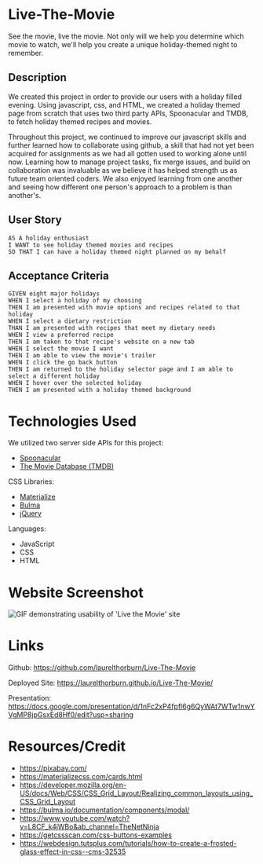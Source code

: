 # Live-The-Movie
See the movie, live the movie. Not only will we help you determine which movie to watch, we'll help you create a unique holiday-themed night to remember.

## Description
We created this project in order to provide our users with a holiday filled evening.  Using javascript, css, and HTML, we created a holiday themed page from scratch that uses two third party APIs, Spoonacular and TMDB, to fetch holiday themed recipes and movies.

Throughout this project, we continued to improve our javascript skills and further learned how to collaborate using github, a skill that had not yet been acquired for assignments as we had all gotten used to working alone until now.  Learning how to manage project tasks, fix merge issues, and build on collaboration was invaluable as we believe it has helped strength us as future team oriented coders.  We also enjoyed learning from one another and seeing how different one person's approach to a problem is than another's. 

## User Story

```
AS A holiday enthusiast
I WANT to see holiday themed movies and recipes
SO THAT I can have a holiday themed night planned on my behalf
```

## Acceptance Criteria

```
GIVEN eight major holidays
WHEN I select a holiday of my choosing
THEN I am presented with movie options and recipes related to that holiday
WHEN I select a dietary restriction
THAN I am presented with recipes that meet my dietary needs
WHEN I view a preferred recipe
THEN I am taken to that recipe's website on a new tab
WHEN I select the movie I want
THEN I am able to view the movie's trailer
WHEN I click the go back button
THEN I am returned to the holiday selector page and I am able to select a different holiday
WHEN I hover over the selected holiday
THEN I am presented with a holiday themed background
```
# Technologies Used
We utilized two server side APIs for this project:
* [Spoonacular](https://spoonacular.com/food-api/docs)
* [The Movie Database (TMDB)](https://developers.themoviedb.org/3/getting-started/introduction)

CSS Libraries:
* [Materialize](https://materializecss.com/cards.html)
* [Bulma](https://bulma.io/documentation/components/modal/)
* [jQuery](https://jquery.com/)

Languages:
* JavaScript
* CSS
* HTML

# Website Screenshot

![GIF demonstrating usability of 'Live the Movie' site](./Assets/Media/livethemovie.gif)

# Links

Github: https://github.com/laurelthorburn/Live-The-Movie

Deployed Site: https://laurelthorburn.github.io/Live-The-Movie/

Presentation: https://docs.google.com/presentation/d/1nFc2xP4fpfl6g6QyWAt7WTw1nwYVgMP8jpGsxEd8Hf0/edit?usp=sharing


# Resources/Credit

* https://pixabay.com/
* https://materializecss.com/cards.html
* https://developer.mozilla.org/en-US/docs/Web/CSS/CSS_Grid_Layout/Realizing_common_layouts_using_CSS_Grid_Layout
* https://bulma.io/documentation/components/modal/
* https://www.youtube.com/watch?v=L8CF_k4jWBo&ab_channel=TheNetNinja
* https://getcssscan.com/css-buttons-examples
* https://webdesign.tutsplus.com/tutorials/how-to-create-a-frosted-glass-effect-in-css--cms-32535
